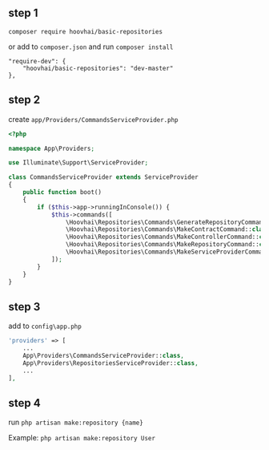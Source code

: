## step 1

`composer require hoovhai/basic-repositories`

or add to `composer.json` and run `composer install`

```
"require-dev": {
    "hoovhai/basic-repositories": "dev-master"
},
```

## step 2
create `app/Providers/CommandsServiceProvider.php`

```php
<?php

namespace App\Providers;

use Illuminate\Support\ServiceProvider;

class CommandsServiceProvider extends ServiceProvider
{
    public function boot()
    {
        if ($this->app->runningInConsole()) {
            $this->commands([
                \Hoovhai\Repositories\Commands\GenerateRepositoryCommand::class,
                \Hoovhai\Repositories\Commands\MakeContractCommand::class,
                \Hoovhai\Repositories\Commands\MakeControllerCommand::class,
                \Hoovhai\Repositories\Commands\MakeRepositoryCommand::class,
                \Hoovhai\Repositories\Commands\MakeServiceProviderCommand::class,
            ]);
        }
    }
}
```

## step 3

add to `config\app.php`
```php
'providers' => [
    ...
    App\Providers\CommandsServiceProvider::class,
    App\Providers\RepositoriesServiceProvider::class,
    ...
],
```
## step 4
run `php artisan make:repository {name}`

Example: `php artisan make:repository User`
